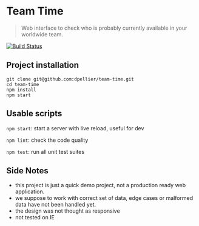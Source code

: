 # Team Time

> Web interface to check who is probably currently available in your worldwide team.

[![Build Status](https://travis-ci.org/dpellier/team-time.svg?branch=master)](https://travis-ci.org/dpellier/team-time)

## Project installation

```
git clone git@github.com:dpellier/team-time.git
cd team-time
npm install
npm start
```

## Usable scripts

`npm start`: start a server with live reload, useful for dev

`npm lint`: check the code quality

`npm test`: run all unit test suites

## Side Notes

- this project is just a quick demo project, not a production ready web application.
- we suppose to work with correct set of data, edge cases or malformed data have not been handled yet.
- the design was not thought as responsive
- not tested on IE
